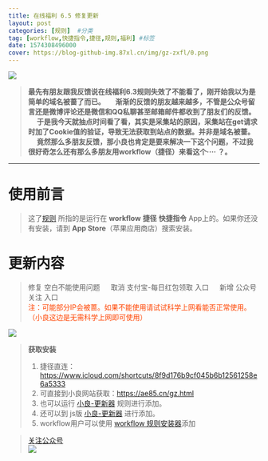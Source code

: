 ```yaml
---
title: 在线福利 6.5 修复更新
layout: post
categories: [规则]  #分类
tag: [workflow,快捷指令,捷径,规则,福利] #标签
date: 1574308496000
cover: https://blog-github-img.87xl.cn/img/gz-zxfl/0.png
---
```


![](https://blog-github-img.87xl.cn/img/gz-zxfl/0.png)

<!-- more -->

> **最先有朋友跟我反馈说在线福利6.3规则失效了不能看了，刚开始我以为是简单的域名被蔷了而已。
> 　
> 渐渐的反馈的朋友越来越多，不管是公众号留言还是微博评论还是微信和QQ私聊甚至邮箱邮件都收到了朋友们的反馈。
> 　
> 于是我今天就抽点时间看了看，其实是采集站的原因，采集站在get请求时加了Cookie值的验证，导致无法获取到站点的数据。并非是域名被蔷。
> 　
> 竟然那么多朋友反馈，那小良也肯定是要来解决一下这个问题，不过我很好奇怎么还有那么多朋友用workflow（捷径）来看这个···· ？。**

---


**使用前言**
======
> 这了[规则](/tags/规则/) 所指的是运行在 **workflow** **捷径** **快捷指令** App上的。如果你还没有安装，请到 **App Store**（苹果应用商店）搜索安装。
> 　
> 

**更新内容**
======
> 修复 空白不能使用问题
> 　
> 取消 支付宝-每日红包领取 入口
> 　
> 新增 公众号关注 入口
> 　<br>
> <font color=#f40>注：可能部分IP会被蔷。如果不能使用请试试科学上网看能否正常使用。（小良这边是无需科学上网即可使用）</font>


![](https://blog-github-img.87xl.cn/img/gz-zxfl/1.png)


> **获取安装**
> <br>
> 1. 捷径直连：https://www.icloud.com/shortcuts/8f9d176b9cf045b6b12561258e6a5333
> 2. 可直接到小良网站获取：https://ae85.cn/gz.html
> 3. 也可以运行 [小良-更新器](/gz-gxq.html) 规则进行添加。
> 4. 还可以到 js版 [小良-更新器](/js-gxq.html) 进行添加。
> 5. workflow用户可以使用 [workflow 规则安装器](/gz-js-wjtq.html)添加



> [关注公众号](https://ae85.cn/lxfs.html)
> <br>
> ![](https://blog-github-img.87xl.cn/640.gif)



